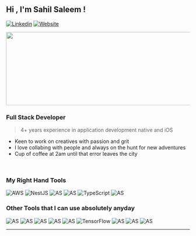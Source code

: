 ## Hi , I'm **Sahil Saleem** !
[![Linkedin](https://img.shields.io/badge/LinkedIn-0077B5?style=for-the-badge&logo=linkedin&logoColor=white)][linkedin]
[![Website](https://img.shields.io/website?down_color=red&logo=Firefox%20Browser&down_message=DOWN&style=for-the-badge&up_color=green&up_message=ONLINE&url=https%3A%2F%2Fmyportfolio-ec454.web.app%2F%23%2F)](https://myportfolio-ec454.web.app/#/) 

<img src="https://thumbs.gfycat.com/EvergreenShortButterfly-max-1mb.gif" width="600" height="200" />



### **Full Stack Developer** 

>  4+ years experience in application development native and iOS
-  Keen to work on creatives with passion and grit
-  I love collabing with people and always on the hunt for new adventures   
-  Cup of coffee at 2am until that error leaves the city

<br />

### My Right Hand Tools 
![AWS](https://img.shields.io/badge/AWS-%23FF9900.svg?style=for-the-badge&logo=amazon-aws&logoColor=white)
![NestJS](https://img.shields.io/badge/nestjs-%23E0234E.svg?style=for-the-badge&logo=nestjs&logoColor=white)
![AS](https://img.shields.io/badge/Flutter-02569B?style=for-the-badge&logo=flutter&logoColor=white)
![AS](https://img.shields.io/badge/Android_Studio-3DDC84?style=for-the-badge&logo=android-studio&logoColor=white)
![TypeScript](https://img.shields.io/badge/typescript-%23007ACC.svg?style=for-the-badge&logo=typescript&logoColor=white)
![AS](https://img.shields.io/badge/MongoDB-4EA94B?style=for-the-badge&logo=mongodb&logoColor=white)



### Other Tools that I can use absolutely anyday


![AS](https://img.shields.io/badge/Kotlin-0095D5?&style=for-the-badge&logo=kotlin&logoColor=white)
![AS](https://img.shields.io/badge/Java-ED8B00?style=for-the-badge&logo=java&logoColor=white)
![AS](https://img.shields.io/badge/firebase-ffca28?style=for-the-badge&logo=firebase&logoColor=black)
![AS](https://img.shields.io/badge/Python-FFD43B?style=for-the-badge&logo=python&logoColor=darkgreen)
![AS](https://img.shields.io/badge/Dart-0175C2?style=for-the-badge&logo=dart&logoColor=white)
![TensorFlow](https://img.shields.io/badge/TensorFlow-%23FF6F00.svg?style=for-the-badge&logo=TensorFlow&logoColor=white)
![AS](https://img.shields.io/badge/MySQL-00000F?style=for-the-badge&logo=mysql&logoColor=white)
![AS](https://img.shields.io/badge/OpenCV-27338e?style=for-the-badge&logo=OpenCV&logoColor=white)
![AS](https://img.shields.io/badge/Flask-000000?style=for-the-badge&logo=flask&logoColor=white)






---
[website]: https://website-6faf5.web.app/#/
[linkedin]: https://www.linkedin.com/in/sahil-saleem-338a06144/

<!--
**sahilsaleem2907/sahilsaleem2907** is a ✨ _special_ ✨ repository because its `README.md` (this file) appears on your GitHub profile.





